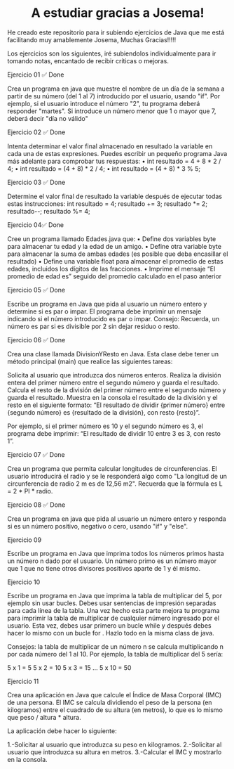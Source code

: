 <p align="cener" width="350">      
<h1 align="center" >A estudiar gracias a Josema! </h1>
</p>


He creado este repositorio para ir subiendo ejercicios de Java que me está facilitando muy amablemente Josema, Muchas Gracias!!!!!

Los ejercicios son los siguientes, iré subiendolos individualmente para ir tomando notas, encantado de recibir críticas o mejoras.


Ejercicio 01 ✅ Done

Crea un programa en java que muestre el nombre de un día de la semana a
partir de su número (del 1 al 7) introducido por el usuario, usando "if".
Por ejemplo, si el usuario introduce el número "2", tu programa deberá responder "martes".
Si introduce un número menor que 1 o mayor que 7, deberá decir "día no válido"


Ejercicio 02 ✅ Done


Intenta determinar el valor final almacenado en resultado la variable en cada
una de estas expresiones. Puedes escribir un pequeño programa Java más
adelante para comprobar tus respuestas:
• int resultado = 4 + 8 * 2 / 4;
• int resultado = (4 + 8) * 2 / 4;
• int resultado = (4 + 8) * 3 % 5;


Ejercicio 03 ✅ Done

Determine el valor final de resultado la variable después de ejecutar todas estas
instrucciones:
int resultado = 4;
resultado += 3;
resultado *= 2;
resultado--;
resultado %= 4;


Ejercicio 04✅ Done

Cree un programa llamado Edades.java que:
• Define dos variables byte para almacenar tu edad y la edad de un amigo.
• Define otra variable byte para almacenar la suma de ambas edades (es
posible que deba encasillar el resultado)
• Define una variable float para almacenar el promedio de estas edades,
incluidos los dígitos de las fracciones.
• Imprime el mensaje “El promedio de edad es” seguido del promedio
calculado en el paso anterior


Ejercicio 05 ✅ Done

Escribe un programa en Java que pida al usuario un número entero y determine si es par o impar. El programa debe imprimir un mensaje indicando si el número introducido es par o impar. 
Consejo: 
Recuerda, un número es par si es divisible por 2 sin dejar residuo o resto.


Ejercicio 06 ✅ Done

Crea una clase llamada DivisionYResto en Java. Esta clase debe tener un método principal (main) que realice las siguientes tareas:

Solicita al usuario que introduzca dos números enteros.
Realiza la división entera del primer número entre el segundo número y guarda el resultado.
Calcula el resto de la división del primer número entre el segundo número y guarda el resultado.
Muestra en la consola el resultado de la división y el resto en el siguiente formato: “El resultado de dividir {primer número} entre {segundo número} es {resultado de la división}, con resto {resto}”.

Por ejemplo, si el primer número es 10 y el segundo número es 3, el programa debe imprimir: “El resultado de dividir 10 entre 3 es 3, con resto 1”.


Ejercicio 07 ✅ Done

 Crea un programa que permita calcular longitudes de circunferencias. 
 El usuario introducirá el radio y se le responderá algo como 
 "La longitud de un circunferencia de radio 2 m es de 12,56 m2". 
 Recuerda que la fórmula es L = 2 * PI * radio. 


Ejercicio 08 ✅ Done

Crea un programa en java que pida al usuario un número entero y responda 
si es un número positivo, negativo o cero, usando "if" y "else".


Ejercicio 09

Escribe un programa en Java que imprima todos los números primos hasta un número n dado por el usuario. Un número primo es un número mayor que 1 que no tiene otros divisores positivos aparte de 1 y él mismo.


Ejercicio 10

Escribe un programa en Java que imprima la tabla de multiplicar del 5, por ejemplo sin usar bucles. Debes usar sentencias de impresión separadas para cada línea de la tabla. 
Una vez hecho esta parte mejora tu programa para imprimir la tabla de multiplicar de cualquier número ingresado por el usuario. Esta vez, debes usar primero  un bucle while y después debes hacer lo mismo con un bucle for .
Hazlo todo en la misma class de java.

Consejos: 
la tabla de multiplicar de un número n se calcula multiplicando n por cada número del 1 al 10. Por ejemplo, la tabla de multiplicar del 5 sería:

5 x 1 = 5
5 x 2 = 10
5 x 3 = 15
...
5 x 10 = 50


Ejercicio 11

Crea una aplicación en Java que calcule el Índice de Masa Corporal (IMC) de una persona. El IMC se calcula dividiendo el peso de la persona (en kilogramos) entre el cuadrado de su altura (en metros), lo que es lo mismo que peso  / altura * altura.

La aplicación debe hacer lo siguiente:

1.-Solicitar al usuario que introduzca su peso en kilogramos.
2.-Solicitar al usuario que introduzca su altura en metros.
3.-Calcular el IMC y mostrarlo en la consola.

